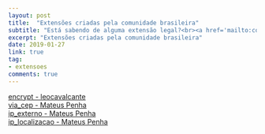 ```yaml
---
layout: post
title:  "Extensões criadas pela comunidade brasileira"
subtitle: "Está sabendo de alguma extensão legal?<br><a href='mailto:conteudo@dartbrasil.com.br' style='font-weight: normal;'>Manda para a gente!</a>"
excerpt: "Extensões criadas pela comunidade brasileira"
date: 2019-01-27
link: true
tag:
- extensoes
comments: true
---
```



[encrypt - leocavalcante](https://pub.dartlang.org/packages/encrypt?fbclid=IwAR1-JxnMjFyIwPM_ChOu89YxU7erjECaRNFwC9Z1TtnV6bFLqaUqAjRWR1A)
<br>
[via_cep - Mateus Penha](https://pub.dartlang.org/packages/via_cep)
<br>
[ip_externo - Mateus Penha](https://pub.dartlang.org/packages/ip_externo)
<br>
[ip_localizacao - Mateus Penha](https://pub.dartlang.org/packages/ip_localizacao)